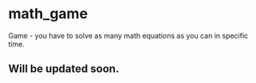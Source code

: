 # math_game
Game - you have to solve as many math equations as you can in specific time.

## Will be updated soon.
